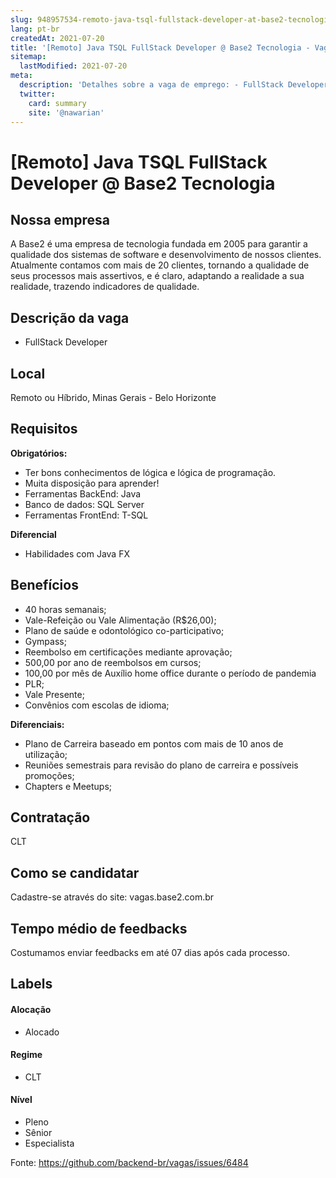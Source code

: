 ```yaml
---
slug: 948957534-remoto-java-tsql-fullstack-developer-at-base2-tecnologia
lang: pt-br
createdAt: 2021-07-20
title: '[Remoto] Java TSQL FullStack Developer @ Base2 Tecnologia - Vaga de Emprego'
sitemap:
  lastModified: 2021-07-20
meta:
  description: 'Detalhes sobre a vaga de emprego: - FullStack Developer'
  twitter:
    card: summary
    site: '@nawarian'
---
```


# [Remoto] Java TSQL FullStack Developer @ Base2 Tecnologia

<!--
==================================================
Caso a vaga for remoto durante a pandemia informar no texto "Remoto durante o covid"
==================================================
-->
<!-- 
==================================================
POR FAVOR, SÓ POSTE SE A VAGA FOR PARA BACK-END!

Não faça distinção de gênero no título da vaga.

Use: "Back-End Developer" ao invés de 
"Desenvolvedor Back-End" \o/

Exemplo: `[São Paulo] Back-End Developer @ NOME DA EMPRESA`
==================================================
-->
<!--
==================================================
Caso a vaga for remoto durante a pandemia deixar a linha abaixo
==================================================
-->
> 
## Nossa empresa

A Base2 é uma empresa de tecnologia fundada em 2005 para garantir a qualidade dos sistemas de software e desenvolvimento de nossos clientes. Atualmente contamos com mais de 20 clientes, tornando a qualidade de seus processos mais assertivos, e é claro, adaptando a realidade a sua realidade, trazendo indicadores de qualidade. 

## Descrição da vaga

- FullStack Developer

## Local

Remoto ou Híbrido, Minas Gerais - Belo Horizonte

## Requisitos

**Obrigatórios:**
- Ter bons conhecimentos de lógica e lógica de programação.
- Muita disposição para aprender!
- Ferramentas BackEnd: Java
- Banco de dados: SQL Server
- Ferramentas FrontEnd: T-SQL

**Diferencial**
- Habilidades com Java FX

## Benefícios

- 40 horas semanais;
- Vale-Refeição ou Vale Alimentação (R$26,00);
- Plano de saúde e odontológico co-participativo;
- Gympass;
- Reembolso em certificações mediante aprovação;
- 500,00 por ano de reembolsos em cursos;
- 100,00 por mês de Auxílio home office durante o período de pandemia
- PLR;
- Vale Presente;
- Convênios com escolas de idioma;

**Diferenciais:**
- Plano de Carreira baseado em pontos com mais de 10 anos de utilização;
- Reuniões semestrais para revisão do plano de carreira e possíveis promoções;
- Chapters e Meetups;

## Contratação

CLT

## Como se candidatar

Cadastre-se através do site: vagas.base2.com.br

## Tempo médio de feedbacks

Costumamos enviar feedbacks em até 07 dias após cada processo.

## Labels
<!-- retire os labels que não fazem sentido à vaga -->

#### Alocação
- Alocado


#### Regime
- CLT

#### Nível

- Pleno
- Sênior
- Especialista



Fonte: https://github.com/backend-br/vagas/issues/6484
